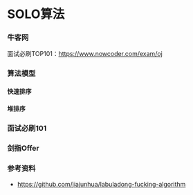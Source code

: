 # SOLO算法


### 牛客网

面试必刷TOP101：<https://www.nowcoder.com/exam/oj>


### 算法模型

#### 快速排序

#### 堆排序


### 面试必刷101


### 剑指Offer



### 参考资料

- <https://github.com/jiajunhua/labuladong-fucking-algorithm>

